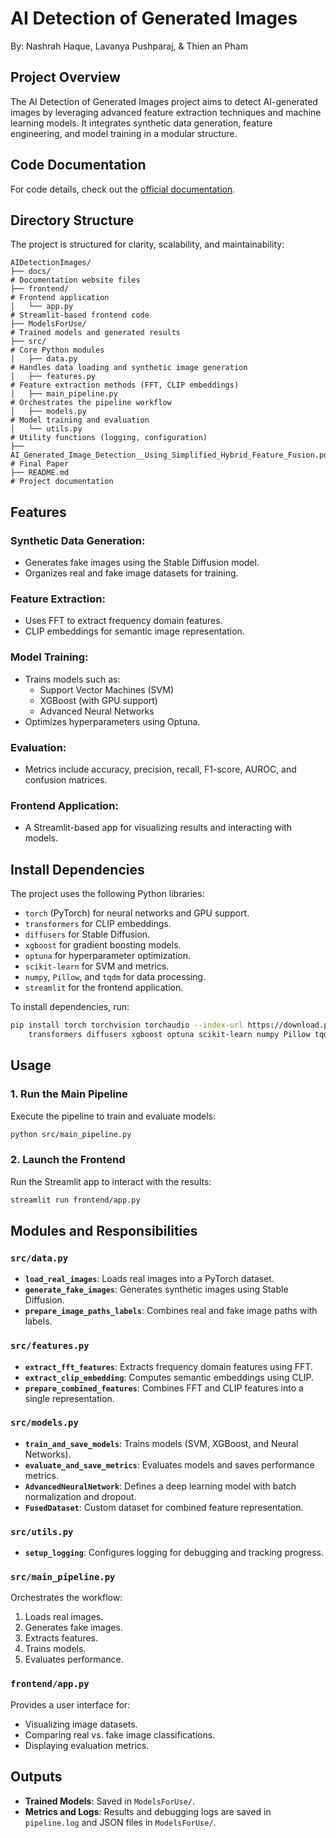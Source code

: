 # AI Detection of Generated Images

By: Nashrah Haque, Lavanya Pushparaj, & Thien an Pham

## Project Overview

The AI Detection of Generated Images project aims to detect AI-generated images by leveraging advanced feature extraction techniques and machine learning models. It integrates synthetic data generation, feature engineering, and model training in a modular structure.


##  Code Documentation

For code details, check out the [official documentation](https://lavanpush.github.io/AIDetectionImages/).

## Directory Structure

The project is structured for clarity, scalability, and maintainability:

```plaintext
AIDetectionImages/
├── docs/                                                                                 # Documentation website files
├── frontend/                                                                             # Frontend application
│   └── app.py                                                                            # Streamlit-based frontend code
├── ModelsForUse/                                                                         # Trained models and generated results
├── src/                                                                                  # Core Python modules
│   ├── data.py                                                                           # Handles data loading and synthetic image generation
│   ├── features.py                                                                       # Feature extraction methods (FFT, CLIP embeddings)
│   ├── main_pipeline.py                                                                  # Orchestrates the pipeline workflow
│   ├── models.py                                                                         # Model training and evaluation
│   └── utils.py                                                                          # Utility functions (logging, configuration)
├── AI_Generated_Image_Detection__Using_Simplified_Hybrid_Feature_Fusion.pdf              # Final Paper
├── README.md                                                                             # Project documentation

```

## Features

### Synthetic Data Generation:
- Generates fake images using the Stable Diffusion model.
- Organizes real and fake image datasets for training.

### Feature Extraction:
- Uses FFT to extract frequency domain features.
- CLIP embeddings for semantic image representation.

### Model Training:
- Trains models such as:
  - Support Vector Machines (SVM)
  - XGBoost (with GPU support)
  - Advanced Neural Networks
- Optimizes hyperparameters using Optuna.

### Evaluation:
- Metrics include accuracy, precision, recall, F1-score, AUROC, and confusion matrices.

### Frontend Application:
- A Streamlit-based app for visualizing results and interacting with models.


## Install Dependencies

The project uses the following Python libraries:
- `torch` (PyTorch) for neural networks and GPU support.
- `transformers` for CLIP embeddings.
- `diffusers` for Stable Diffusion.
- `xgboost` for gradient boosting models.
- `optuna` for hyperparameter optimization.
- `scikit-learn` for SVM and metrics.
- `numpy`, `Pillow`, and `tqdm` for data processing.
- `streamlit` for the frontend application.

To install dependencies, run:

```bash
pip install torch torchvision torchaudio --index-url https://download.pytorch.org/whl/cu118 \
    transformers diffusers xgboost optuna scikit-learn numpy Pillow tqdm streamlit
```

## Usage

### 1. Run the Main Pipeline  
Execute the pipeline to train and evaluate models:  
```bash
python src/main_pipeline.py
```

### 2. Launch the Frontend  
Run the Streamlit app to interact with the results:  

```bash
streamlit run frontend/app.py
```

## Modules and Responsibilities

### `src/data.py`  
- **`load_real_images`**: Loads real images into a PyTorch dataset.  
- **`generate_fake_images`**: Generates synthetic images using Stable Diffusion.  
- **`prepare_image_paths_labels`**: Combines real and fake image paths with labels.  

### `src/features.py`  
- **`extract_fft_features`**: Extracts frequency domain features using FFT.  
- **`extract_clip_embedding`**: Computes semantic embeddings using CLIP.  
- **`prepare_combined_features`**: Combines FFT and CLIP features into a single representation.  

### `src/models.py`  
- **`train_and_save_models`**: Trains models (SVM, XGBoost, and Neural Networks).  
- **`evaluate_and_save_metrics`**: Evaluates models and saves performance metrics.  
- **`AdvancedNeuralNetwork`**: Defines a deep learning model with batch normalization and dropout.  
- **`FusedDataset`**: Custom dataset for combined feature representation.  

### `src/utils.py`  
- **`setup_logging`**: Configures logging for debugging and tracking progress.  

### `src/main_pipeline.py`  
Orchestrates the workflow:  
1. Loads real images.  
2. Generates fake images.  
3. Extracts features.  
4. Trains models.  
5. Evaluates performance.  

### `frontend/app.py`  
Provides a user interface for:  
- Visualizing image datasets.  
- Comparing real vs. fake image classifications.  
- Displaying evaluation metrics.  


## Outputs

- **Trained Models**: Saved in `ModelsForUse/`.  
- **Metrics and Logs**: Results and debugging logs are saved in `pipeline.log` and JSON files in `ModelsForUse/`.  


